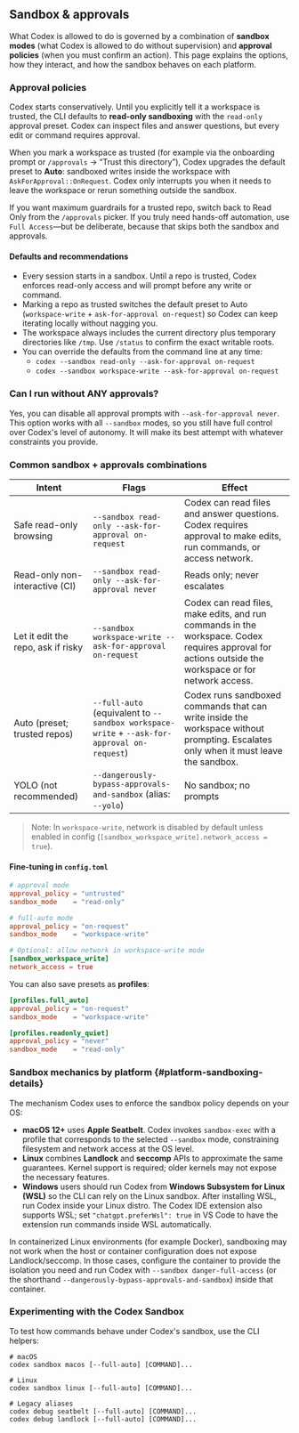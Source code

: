 ## Sandbox & approvals

What Codex is allowed to do is governed by a combination of **sandbox modes** (what Codex is allowed to do without supervision) and **approval policies** (when you must confirm an action). This page explains the options, how they interact, and how the sandbox behaves on each platform.

### Approval policies

Codex starts conservatively. Until you explicitly tell it a workspace is trusted, the CLI defaults to **read-only sandboxing** with the `read-only` approval preset. Codex can inspect files and answer questions, but every edit or command requires approval.

When you mark a workspace as trusted (for example via the onboarding prompt or `/approvals` → “Trust this directory”), Codex upgrades the default preset to **Auto**: sandboxed writes inside the workspace with `AskForApproval::OnRequest`. Codex only interrupts you when it needs to leave the workspace or rerun something outside the sandbox.

If you want maximum guardrails for a trusted repo, switch back to Read Only from the `/approvals` picker. If you truly need hands-off automation, use `Full Access`—but be deliberate, because that skips both the sandbox and approvals.

#### Defaults and recommendations

- Every session starts in a sandbox. Until a repo is trusted, Codex enforces read-only access and will prompt before any write or command.
- Marking a repo as trusted switches the default preset to Auto (`workspace-write` + `ask-for-approval on-request`) so Codex can keep iterating locally without nagging you.
- The workspace always includes the current directory plus temporary directories like `/tmp`. Use `/status` to confirm the exact writable roots.
- You can override the defaults from the command line at any time:
  - `codex --sandbox read-only --ask-for-approval on-request`
  - `codex --sandbox workspace-write --ask-for-approval on-request`

### Can I run without ANY approvals?

Yes, you can disable all approval prompts with `--ask-for-approval never`. This option works with all `--sandbox` modes, so you still have full control over Codex's level of autonomy. It will make its best attempt with whatever constraints you provide.

### Common sandbox + approvals combinations

| Intent                             | Flags                                                                                       | Effect                                                                                                                                                |
| ---------------------------------- | ------------------------------------------------------------------------------------------- | ----------------------------------------------------------------------------------------------------------------------------------------------------- |
| Safe read-only browsing            | `--sandbox read-only --ask-for-approval on-request`                                         | Codex can read files and answer questions. Codex requires approval to make edits, run commands, or access network.                                    |
| Read-only non-interactive (CI)     | `--sandbox read-only --ask-for-approval never`                                              | Reads only; never escalates                                                                                                                           |
| Let it edit the repo, ask if risky | `--sandbox workspace-write --ask-for-approval on-request`                                   | Codex can read files, make edits, and run commands in the workspace. Codex requires approval for actions outside the workspace or for network access. |
| Auto (preset; trusted repos)       | `--full-auto` (equivalent to `--sandbox workspace-write` + `--ask-for-approval on-request`) | Codex runs sandboxed commands that can write inside the workspace without prompting. Escalates only when it must leave the sandbox.                   |
| YOLO (not recommended)             | `--dangerously-bypass-approvals-and-sandbox` (alias: `--yolo`)                              | No sandbox; no prompts                                                                                                                                |

> Note: In `workspace-write`, network is disabled by default unless enabled in config (`[sandbox_workspace_write].network_access = true`).

#### Fine-tuning in `config.toml`

```toml
# approval mode
approval_policy = "untrusted"
sandbox_mode    = "read-only"

# full-auto mode
approval_policy = "on-request"
sandbox_mode    = "workspace-write"

# Optional: allow network in workspace-write mode
[sandbox_workspace_write]
network_access = true
```

You can also save presets as **profiles**:

```toml
[profiles.full_auto]
approval_policy = "on-request"
sandbox_mode    = "workspace-write"

[profiles.readonly_quiet]
approval_policy = "never"
sandbox_mode    = "read-only"
```

### Sandbox mechanics by platform {#platform-sandboxing-details}

The mechanism Codex uses to enforce the sandbox policy depends on your OS:

- **macOS 12+** uses **Apple Seatbelt**. Codex invokes `sandbox-exec` with a profile that corresponds to the selected `--sandbox` mode, constraining filesystem and network access at the OS level.
- **Linux** combines **Landlock** and **seccomp** APIs to approximate the same guarantees. Kernel support is required; older kernels may not expose the necessary features.
- **Windows** users should run Codex from **Windows Subsystem for Linux (WSL)** so the CLI can rely on the Linux sandbox. After installing WSL, run Codex inside your Linux distro. The Codex IDE extension also supports WSL; set `"chatgpt.preferWsl": true` in VS Code to have the extension run commands inside WSL automatically.

In containerized Linux environments (for example Docker), sandboxing may not work when the host or container configuration does not expose Landlock/seccomp. In those cases, configure the container to provide the isolation you need and run Codex with `--sandbox danger-full-access` (or the shorthand `--dangerously-bypass-approvals-and-sandbox`) inside that container.

### Experimenting with the Codex Sandbox

To test how commands behave under Codex's sandbox, use the CLI helpers:

```
# macOS
codex sandbox macos [--full-auto] [COMMAND]...

# Linux
codex sandbox linux [--full-auto] [COMMAND]...

# Legacy aliases
codex debug seatbelt [--full-auto] [COMMAND]...
codex debug landlock [--full-auto] [COMMAND]...
```
